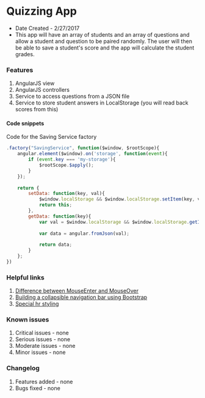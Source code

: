 # Quizzing App
* Date Created - 2/27/2017
* This app will have an array of students and an array of questions and allow a
student and question to be paired randomly. The user will then be able to
save a student's score and the app will calculate the student grades.

### Features
1. AngularJS view
2. AngularJS controllers
3. Service to access questions from a JSON file
4. Service to store student answers in LocalStorage (you will read back scores from this)

#### Code snippets
Code for the Saving Service factory
``` javascript
.factory("SavingService", function($window, $rootScope){
    angular.element($window).on('storage', function(event){
        if (event.key === 'my-storage'){
            $rootScope.$apply();
        }
    });
    
    return {
        setData: function(key, val){
            $window.localStorage && $window.localStorage.setItem(key, val);
            return this;
        },
        getData: function(key){
            var val = $window.localStorage && $window.localStorage.getItem(key);
            
            var data = angular.fromJson(val);
            
            return data;
        }
    };
})
```

### Helpful links
1. [Difference between MouseEnter and MouseOver](http://jsfiddle.net/ZCWvJ/7/)
2. [Building a collapsible navigation bar using Bootstrap](https://www.w3schools.com/bootstrap/bootstrap_navbar.asp)
3. [Special hr styling](https://css-tricks.com/examples/hrs/)

### Known issues
1. Critical issues - none
2. Serious issues - none
3. Moderate issues - none
4. Minor issues - none

### Changelog
1. Features added - none
2. Bugs fixed - none
